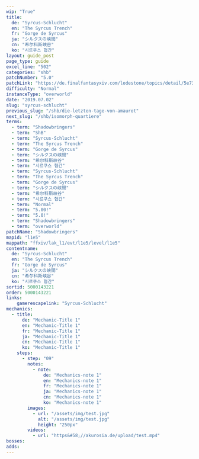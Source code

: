 ```yaml
---
wip: "True"
title:
  de: "Syrcus-Schlucht"
  en: "The Syrcus Trench"
  fr: "Gorge de Syrcus"
  ja: "シルクスの峡間"
  cn: "希尔科斯峡谷"
  ko: "시르쿠스 협간"
layout: guide_post
page_type: guide
excel_line: "502"
categories: "shb"
patchNumber: "5.0"
patchLink: "https://de.finalfantasyxiv.com/lodestone/topics/detail/5e73c51856d5f1a693b878db0301e239d767c3e9"
difficulty: "Normal"
instanceType: "overworld"
date: "2019.07.02"
slug: "syrcus-schlucht"
previous_slug: "/shb/die-letzten-tage-von-amaurot"
next_slug: "/shb/isomorph-quartiere"
terms:
  - term: "Shadowbringers"
  - term: "ShB"
  - term: "Syrcus-Schlucht"
  - term: "The Syrcus Trench"
  - term: "Gorge de Syrcus"
  - term: "シルクスの峡間"
  - term: "希尔科斯峡谷"
  - term: "시르쿠스 협간"
  - term: "Syrcus-Schlucht"
  - term: "The Syrcus Trench"
  - term: "Gorge de Syrcus"
  - term: "シルクスの峡間"
  - term: "希尔科斯峡谷"
  - term: "시르쿠스 협간"
  - term: "Normal"
  - term: "5.00!"
  - term: "5.0!"
  - term: "Shadowbringers"
  - term: "overworld"
patchName: "Shadowbringers"
mapid: "l1e5"
mappath: "ffxiv/lak_l1/evt/l1e5/level/l1e5"
contentname:
  de: "Syrcus-Schlucht"
  en: "The Syrcus Trench"
  fr: "Gorge de Syrcus"
  ja: "シルクスの峡間"
  cn: "希尔科斯峡谷"
  ko: "시르쿠스 협간"
sortid: 5000143221
order: 5000143221
links:
    gamerescapelink: "Syrcus-Schlucht"
mechanics:
  - title:
      de: "Mechanic-Title 1"
      en: "Mechanic-Title 1"
      fr: "Mechanic-Title 1"
      ja: "Mechanic-Title 1"
      cn: "Mechanic-Title 1"
      ko: "Mechanic-Title 1"
    steps:
      - step: "09"
        notes:
          - note:
              de: "Mechanics-note 1"
              en: "Mechanics-note 1"
              fr: "Mechanics-note 1"
              ja: "Mechanics-note 1"
              cn: "Mechanics-note 1"
              ko: "Mechanics-note 1"
        images:
          - url: "/assets/img/test.jpg"
            alt: "/assets/img/test.jpg"
            height: "250px"
        videos:
          - url: "https&#58;//akurosia.de/upload/test.mp4"
bosses:
adds:
---
```

